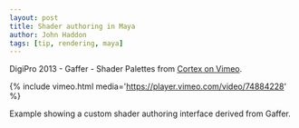 ```yaml
---
layout: post
title: Shader authoring in Maya
author: John Haddon
tags: [tip, rendering, maya]
---
```


DigiPro 2013 - Gaffer - Shader Palettes from [Cortex on Vimeo](https://vimeo.com/cortex).

{% include vimeo.html media='https://player.vimeo.com/video/74884228' %}

Example showing a custom shader authoring interface derived from Gaffer.
